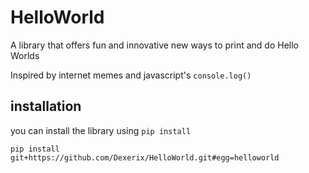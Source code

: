# HelloWorld

A library that offers fun and innovative new ways to print and do Hello Worlds

Inspired by internet memes and javascript's `console.log()`

## installation

you can install the library using `pip install`

```
pip install git+https://github.com/Dexerix/HelloWorld.git#egg=helloworld
```
